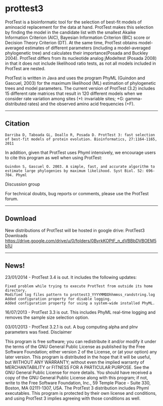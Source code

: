 # prottest3

ProtTest is a bioinformatic tool for the selection of best-fit models of aminoacid replacement for the data at hand. ProtTest makes this selection by finding the model in the candidate list with the smallest Akaike Information Criterion (AIC), Bayesian Information Criterion (BIC) score or Decision Theory Criterion (DT). At the same time, ProtTest obtains model-averaged estimates of different parameters (including a model-averaged phylogenetic tree) and calculates their importance(Posada and Buckley 2004). ProtTest differs from its nucleotide analog jModeltest (Posada 2008) in that it does not include likelihood ratio tests, as not all models included in ProtTest are nested.

ProtTest is written in Java and uses the program PhyML (Guindon and Gascuel, 2003) for the maximum likelihood (ML) estimation of phylogenetic trees and model parameters. The current version of ProtTest (3.2) includes 15 different rate matrices that result in 120 different models when we consider rate variation among sites (+I: invariable sites; +G: gamma-distributed rates) and the observed amino acid frequencies (+F).

--------
Citation
--------

    Darriba D, Taboada GL, Doallo R, Posada D. ProtTest 3: fast selection of best-fit models of protein evolution. Bioinformatics, 27:1164-1165, 2011 

In addition, given that ProtTest uses Phyml intensively, we encourage users to cite this program as well when using ProtTest:

    Guindon S, Gascuel O. 2003. A simple, fast, and accurate algorithm to estimate large phylogenies by maximum likelihood. Syst Biol. 52: 696-704. Phyml 

Discussion group

For technical doubts, bug reports or comments, please use the ProtTest forum.

--------
Download
--------

New distributions of ProtTest will be hosted in google drive: ProtTest3 Downloads
https://drive.google.com/drive/u/0/folders/0ByrkKOPtF_n_dVBBbDVBOEM5b1U

--------
News!
--------

23/01/2014 - ProtTest 3.4 is out. It includes the following updates:

    Fixed problem while trying to execute ProtTest from outside its home directory.
    Modified log files pattern to prottest3_YYYYMMDDhhmmss_randstring.log
    Added configuration property for disable logging.
    Added configuration property for using a system-wide installed PhyML. 

16/07/2013 - ProtTest 3.3 is out. This includes PhyML real-time logging and removes the sample size selection option.

03/01/2013 - ProtTest 3.2.1 is out. A bug computing alpha and pInv parameters was fixed.
Disclaimer

This program is free software; you can redistribute it and/or modify it under the terms of the GNU General Public License as published by the Free Software Foundation; either version 2 of the License, or (at your option) any later version. This program is distributed in the hope that it will be useful, but WITHOUT ANY WARRANTY; without even the implied warranty of MERCHANTABILITY or FITNESS FOR A PARTICULAR PURPOSE. See the GNU General Public License for more details. You should have received a copy of the GNU General Public License along with this program; if not, write to the Free Software Foundation, Inc., 59 Temple Place - Suite 330, Boston, MA 02111-1307, USA. The ProtTest 3 distribution includes Phyml executables. This program is protected by their own license and conditions, and using ProtTest 3 implies agreeing with those conditions as well. 

